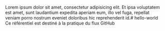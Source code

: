 Lorem ipsum dolor sit amet, consectetur adipisicing elit. Et ipsa voluptatem est amet, sunt laudantium expedita aperiam eum, illo vel fuga, repellat veniam porro nostrum eveniet doloribus hic reprehenderit id.# hello-world
Ce référentiel est destiné à la pratique du flux GitHub
